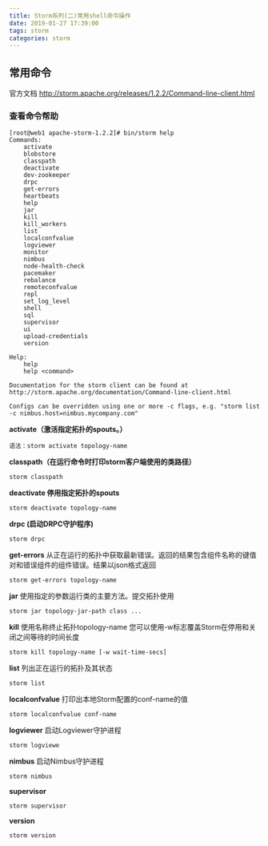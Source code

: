 ```yaml
---
title: Storm系列(二)常用shell命令操作
date: 2019-01-27 17:39:00
tags: storm
categories: storm
---
```



常用命令
----
官方文档
http://storm.apache.org/releases/1.2.2/Command-line-client.html

### 查看命令帮助
 <!-- more -->
```
[root@web1 apache-storm-1.2.2]# bin/storm help
Commands:
	activate
	blobstore
	classpath
	deactivate
	dev-zookeeper
	drpc
	get-errors
	heartbeats
	help
	jar
	kill
	kill_workers
	list
	localconfvalue
	logviewer
	monitor
	nimbus
	node-health-check
	pacemaker
	rebalance
	remoteconfvalue
	repl
	set_log_level
	shell
	sql
	supervisor
	ui
	upload-credentials
	version

Help: 
	help 
	help <command>

Documentation for the storm client can be found at http://storm.apache.org/documentation/Command-line-client.html

Configs can be overridden using one or more -c flags, e.g. "storm list -c nimbus.host=nimbus.mycompany.com"

```

**activate（激活指定拓扑的spouts。）**
```
语法：storm activate topology-name
```
**classpath（在运行命令时打印storm客户端使用的类路径）**
```
storm classpath
```
**deactivate  停用指定拓扑的spouts** 
```
storm deactivate topology-name
```
**drpc (启动DRPC守护程序)**
```
storm drpc
```
**get-errors**
从正在运行的拓扑中获取最新错误。返回的结果包含组件名称的键值对和错误组件的组件错误。结果以json格式返回
```
storm get-errors topology-name
```
**jar** 
使用指定的参数运行类的主要方法。提交拓扑使用
```
storm jar topology-jar-path class ...
```
**kill** 
使用名称终止拓扑topology-name 您可以使用-w标志覆盖Storm在停用和关闭之间等待的时间长度
```
storm kill topology-name [-w wait-time-secs]
```
**list** 
列出正在运行的拓扑及其状态
```
storm list
```
**localconfvalue**
打印出本地Storm配置的conf-name的值
```
storm localconfvalue conf-name
```
**logviewer** 
启动Logviewer守护进程
```
storm logviewe
```
**nimbus** 
启动Nimbus守护进程
```
storm nimbus
```
**supervisor** 
```
storm supervisor
```
**version**
```
storm version

```